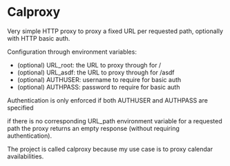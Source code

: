 # Calproxy

Very simple HTTP proxy to proxy a fixed URL per requested path, optionally with HTTP basic auth.

Configuration through environment variables:
- (optional) URL_root: the URL to proxy through for /
- (optional) URL_asdf: the URL to proxy through for /asdf
- (optional) AUTHUSER: username to require for basic auth
- (optional) AUTHPASS: password to require for basic auth

Authentication is only enforced if both AUTHUSER and AUTHPASS are specified

if there is no corresponding URL_path environment variable for a requested path the proxy returns an empty response (without requiring authentication).

The project is called calproxy because my use case is to proxy calendar availabilities.
